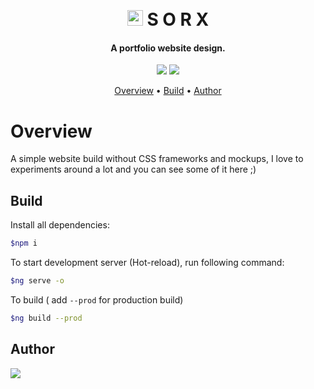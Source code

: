 <h1 align="center">
  <br>
  <img src="https://hotemoji.com/images/dl/i/ghost-emoji-by-twitter.png" alt="Ghost" width="25">
  S O R X
  <br>
</h1>
<h4 align="center">A portfolio website design.</h4>
<p align="center">
  <img src="https://img.shields.io/npm/v/npm?style=flat-square">
  <img src="https://img.shields.io/npm/v/@angular/cli?label=%40angular%2Fcli&style=flat-square">
</p>
<p align="center">
  <a href="#overview">Overview</a> •
  <a href="#build">Build</a> •
  <a href="#author">Author</a> 
</p>

# Overview

<p align="center">
</p>
A simple website build without CSS frameworks and mockups, I love to experiments around a lot and you can see some of it here ;)

## Build

Install all dependencies:

```bash
$npm i
```

To start development server (Hot-reload), run following command:

```bash
$ng serve -o
```

To build ( add `--prod` for production build)

```bash
$ng build --prod
```

## Author

[![](https://img.shields.io/badge/SorX-Sourabh--Patel-green?style=for-the-badge)](https://imsorx.github.io)
